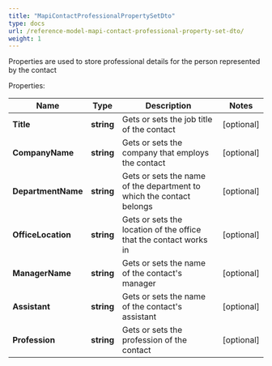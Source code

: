 ```yaml
---
title: "MapiContactProfessionalPropertySetDto"
type: docs
url: /reference-model-mapi-contact-professional-property-set-dto/
weight: 1
---
```

Properties are used to store professional details for the person represented by the contact             

Properties:

Name | Type | Description | Notes
---- | ---- | ----------- | -----
**Title** | **string** | Gets or sets the job title of the contact              | [optional] 
**CompanyName** | **string** | Gets or sets the company that employs the contact              | [optional] 
**DepartmentName** | **string** | Gets or sets the name of the department to which the contact belongs              | [optional] 
**OfficeLocation** | **string** | Gets or sets the location of the office that the contact works in              | [optional] 
**ManagerName** | **string** | Gets or sets the name of the contact&#39;s manager              | [optional] 
**Assistant** | **string** | Gets or sets the name of the contact&#39;s assistant              | [optional] 
**Profession** | **string** | Gets or sets the profession of the contact              | [optional] 


